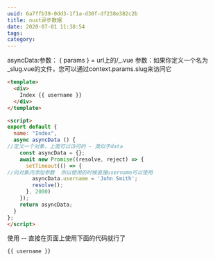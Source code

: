 ```yaml
---
uuid: 6a7ffb39-0dd3-1f1a-d30f-df238e382c2b
title: nuxt异步数据
date: 2020-07-01 11:38:54
tags:
category:
---
```

asyncData:参数：
{ params } = url上的/_.vue 参数：如果你定义一个名为_slug.vue的文件，您可以通过context.params.slug来访问它


```html
<template>
  <div>
    Index {{ username }}
  </div>
</template>

<script>
export default {
  name: "Index",
  async asyncData () {
//定义一个对象，上面可以访问的 - 类似于data
    const asyncData = {};
    await new Promise((resolve, reject) => {
      setTimeout(() => {
//向对象内添加参数  所以使用的时候直接username可以使用
        asyncData.username = 'John Smith';
        resolve();
      }, 2000)
    });
    return asyncData;
  }
};
</script>
```

使用 -- 
直接在页面上使用下面的代码就行了
```$vue
{{ username }}
```

